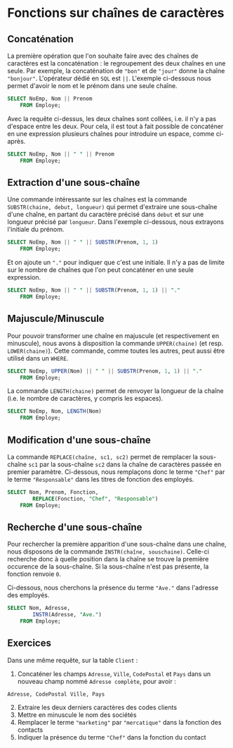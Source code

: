 # Fonctions sur chaînes de caractères

## Concaténation

La première opération que l'on souhaite faire avec des chaînes de caractères est la concaténation : le regroupement des deux chaînes en une seule. Par exemple, la concaténation de `"bon"` et de `"jour"` donne la chaîne `"bonjour"`. L'opérateur dédié en `SQL` est `||`. L'exemple ci-dessous nous permet d'avoir le nom et le prénom dans une seule chaîne.

```sql
SELECT NoEmp, Nom || Prenom
    FROM Employe;
```

Avec la requête ci-dessus, les deux chaînes sont collées, i.e. il n'y a pas d'espace entre les deux. Pour cela, il est tout à fait possible de concaténer en une expression plusieurs chaînes pour introduire un espace, comme ci-après.

```sql
SELECT NoEmp, Nom || " " || Prenom
    FROM Employe;
```

## Extraction d'une sous-chaîne

Une commande intéressante sur les chaînes est la commande `SUBSTR(chaine, debut, longueur)` qui permet d'extraire une sous-chaîne d'une chaîne, en partant du caractère précisé dans `debut` et sur une longueur précisé par `longueur`. Dans l'exemple ci-dessous, nous extrayons l'initiale du prénom.

```sql
SELECT NoEmp, Nom || " " || SUBSTR(Prenom, 1, 1)
    FROM Employe;
```

Et on ajoute un `"."` pour indiquer que c'est une initiale. Il n'y a pas de limite sur le nombre de chaînes que l'on peut concaténer en une seule expression.

```sql
SELECT NoEmp, Nom || " " || SUBSTR(Prenom, 1, 1) || "."
    FROM Employe;
```

## Majuscule/Minuscule

Pour pouvoir transformer une chaîne en majuscule (et respectivement en minuscule), nous avons à disposition la commande `UPPER(chaine)` (et resp. `LOWER(chaine)`). Cette commande, comme toutes les autres, peut aussi être utilisé dans un `WHERE`.

```sql
SELECT NoEmp, UPPER(Nom) || " " || SUBSTR(Prenom, 1, 1) || "."
    FROM Employe;
```

La commande `LENGTH(chaine)` permet de renvoyer la longueur de la chaîne (i.e. le nombre de caractères, y compris les espaces).

```sql
SELECT NoEmp, Nom, LENGTH(Nom)
    FROM Employe;
```

## Modification d'une sous-chaîne

La commande `REPLACE(chaîne, sc1, sc2)` permet de remplacer la sous-chaîne `sc1` par la sous-chaîne `sc2` dans la chaîne de caractères passée en premier paramètre. Ci-dessous, nous remplaçons donc le terme `"Chef"` par le terme `"Responsable"` dans les titres de fonction des employés.

```sql
SELECT Nom, Prenom, Fonction,
        REPLACE(Fonction, "Chef", "Responsable")
    FROM Employe;
```

## Recherche d'une sous-chaîne

Pour rechercher la première apparition d'une sous-chaîne dans une chaîne, nous disposons de la commande `INSTR(chaîne, souschaine)`. Celle-ci recherche donc à quelle position dans la chaîne se trouve la première occurence de la sous-chaîne. Si la sous-chaîne n'est pas présente, la fonction renvoie `0`.

Ci-dessous, nous cherchons la présence du terme `"Ave."` dans l'adresse des employés. 

```sql
SELECT Nom, Adresse,
        INSTR(Adresse, "Ave.")
    FROM Employe;
```

## Exercices

Dans une même requête, sur la table `Client` : 

1. Concaténer les champs `Adresse`, `Ville`, `CodePostal` et `Pays` dans un nouveau champ nommé `Adresse complète`, pour avoir :
```
Adresse, CodePostal Ville, Pays
```
2. Extraire les deux derniers caractères des codes clients
3. Mettre en minuscule le nom des sociétés
4. Remplacer le terme `"marketing"` par `"mercatique"` dans la fonction des contacts
5. Indiquer la présence du terme `"Chef"` dans la fonction du contact
